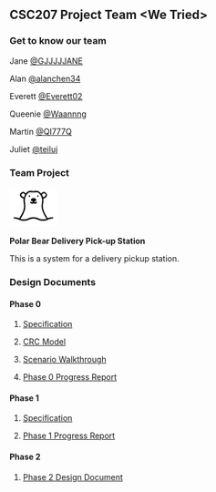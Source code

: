 ## CSC207 Project Team \<We Tried>

### Get to know our team

Jane [@GJJJJJANE](https://github.com/GJJJJJANE)

Alan [@alanchen34](https://github.com/alanchen34)

Everett [@Everett02](https://github.com/Everett02)

Queenie [@Waannng](https://github.com/Waannng)

Martin [@QI777Q](https://github.com/QI777Q)

Juliet [@teiluj](https://github.com/teiluj)





### Team Project

![image](https://github.com/CSC207-UofT/course-project-we-tried/blob/main/src/bear1.png)

**Polar Bear Delivery Pick-up Station**

This is a system for a delivery pickup station.





### Design Documents
#### Phase 0

1. [Specification](https://github.com/CSC207-UofT/course-project-we-tried/blob/d2ab6b41e0b27541285ad83546ccf2b856be20cc/Specification.md)

2. [CRC Model](https://github.com/CSC207-UofT/course-project-we-tried/blob/00fbe26cba3b525eb2890afcb5db31d9dd621db1/CRC/CRC.pdf)

3. [Scenario Walkthrough](https://github.com/CSC207-UofT/course-project-we-tried/blob/00fbe26cba3b525eb2890afcb5db31d9dd621db1/Scenario%20Walk-through.md)

4. [Phase 0 Progress Report](https://github.com/CSC207-UofT/course-project-we-tried/blob/b7d85389098eea77ee029375f33e041932503a03/Phase%200%20Report.md)

#### Phase 1

1. [Specification](https://github.com/CSC207-UofT/course-project-we-tried/blob/9a04625ae5fba075f433ee12341b6ba37c0fc00d/Updated%20Specification.md)

2. [Phase 1 Progress Report](https://github.com/CSC207-UofT/course-project-we-tried/blob/4fa3d429793d4a0127b74923617ca7a73443ec09/Phase%201%20Report.md)

#### Phase 2

1. [Phase 2 Design Document](https://github.com/CSC207-UofT/course-project-we-tried/blob/5e85b88aad5fc17e02f05ae9186c27762d522ac9/Phase%202/Phase%202%20Report.md)
